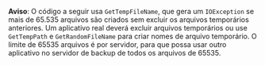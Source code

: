 **Aviso**: O código a seguir usa `GetTempFileName`, que gera um `IOException` se mais de 65.535 arquivos são criados sem excluir os arquivos temporários anteriores. Um aplicativo real deverá excluir arquivos temporários ou use `GetTempPath` e `GetRandomFileName` para criar nomes de arquivo temporário. O limite de 65535 arquivos é por servidor, para que possa usar outro aplicativo no servidor de backup de todos os arquivos de 65535. 